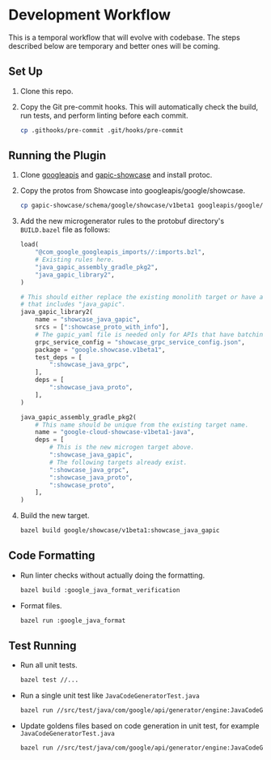 # Development Workflow

This is a temporal workflow that will evolve with codebase. The steps described
below are temporary and better ones will be coming.

## Set Up

1.  Clone this repo.
2.  Copy the Git pre-commit hooks. This will automatically check the build, run
    tests, and perform linting before each commit.

    ```sh
    cp .githooks/pre-commit .git/hooks/pre-commit
    ```

## Running the Plugin

1.  Clone [googleapis](https://github.com/googleapis/googleapis) and
    [gapic-showcase](https://github.com/googleapis/gapic-showcase/) and install
    protoc.

2.  Copy the protos from Showcase into googleapis/google/showcase.

    ```sh
    cp gapic-showcase/schema/google/showcase/v1beta1 googleapis/google/showcase/v1beta
    ```

3.  Add the new microgenerator rules to the protobuf directory's `BUILD.bazel`
    file as follows:

    ```python
    load(
        "@com_google_googleapis_imports//:imports.bzl",
        # Existing rules here.
        "java_gapic_assembly_gradle_pkg2",
        "java_gapic_library2",
    )

    # This should either replace the existing monolith target or have a unique name
    # that includes "java_gapic".
    java_gapic_library2(
        name = "showcase_java_gapic",
        srcs = [":showcase_proto_with_info"],
        # The gapic_yaml file is needed only for APIs that have batching configs.
        grpc_service_config = "showcase_grpc_service_config.json",
        package = "google.showcase.v1beta1",
        test_deps = [
            ":showcase_java_grpc",
        ],
        deps = [
            ":showcase_java_proto",
        ],
    )

    java_gapic_assembly_gradle_pkg2(
        # This name should be unique from the existing target name.
        name = "google-cloud-showcase-v1beta1-java",
        deps = [
            # This is the new microgen target above.
            ":showcase_java_gapic",
            # The following targets already exist.
            ":showcase_java_grpc",
            ":showcase_java_proto",
            ":showcase_proto",
        ],
    )
    ```

4.  Build the new target.

    ```sh
    bazel build google/showcase/v1beta1:showcase_java_gapic
    ```

## Code Formatting

-   Run linter checks without actually doing the formatting.

    ```sh
    bazel build :google_java_format_verification
    ```

-   Format files.

    ```sh
    bazel run :google_java_format
    ```

## Test Running

-   Run all unit tests.

    ```sh
    bazel test //...
    ```

-   Run a single unit test like `JavaCodeGeneratorTest.java`

    ```sh
    bazel run //src/test/java/com/google/api/generator/engine:JavaCodeGeneratorTest
    ```

-   Update goldens files based on code generation in unit test, for example `JavaCodeGeneratorTest.java`

    ```sh
    bazel run //src/test/java/com/google/api/generator/engine:JavaCodeGeneratorTest_update
    ```

